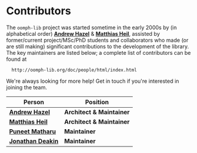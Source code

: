# Contributors

The `oomph-lib` project was started sometime in the early 2000s by (in alphabetical order)
[**Andrew Hazel**](https://github.com/alhazel) &
[**Matthias Heil**](https://github.com/MatthiasHeilManchester), assisted by
former/current project/MSc/PhD students and collaborators who made (or are still
making) significant contributions to the development of the library. The key maintainers are
listed below; a complete list of contributors can be found at

      http://oomph-lib.org/doc/people/html/index.html
      
     
We're always looking for more help! Get in touch if you're interested in joining the team.
 
Person                              | Position       
------------------------------------|-------------------------------------------------------------------------------------------------------------
[**Andrew Hazel**](https://github.com/alhazel) | **Architect & Maintainer** 
[**Matthias Heil**](https://github.com/MatthiasHeilManchester)  | **Architect & Maintainer**
[**Puneet Matharu**](https://github.com/PuneetMatharu) | **Maintainer**  
[**Jonathan Deakin**](https://github.com/jondea) | **Maintainer**  
